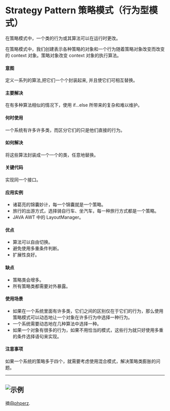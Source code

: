 # Strategy Pattern 策略模式（行为型模式）
在策略模式中，一个类的行为或其算法可以在运行时更改。

在策略模式中，我们创建表示各种策略的对象和一个行为随着策略对象改变而改变的 context 对象。策略对象改变 context 对象的执行算法。


#### 意图
定义一系列的算法,把它们一个个封装起来, 并且使它们可相互替换。

#### 主要解决
在有多种算法相似的情况下，使用 if...else 所带来的复杂和难以维护。

#### 何时使用
一个系统有许多许多类，而区分它们的只是他们直接的行为。

#### 如何解决
将这些算法封装成一个一个的类，任意地替换。

#### 关键代码
实现同一个接口。

#### 应用实例
* 诸葛亮的锦囊妙计，每一个锦囊就是一个策略。
* 旅行的出游方式，选择骑自行车、坐汽车，每一种旅行方式都是一个策略。
* JAVA AWT 中的 LayoutManager。

#### 优点
* 算法可以自由切换。
* 避免使用多重条件判断。
* 扩展性良好。

#### 缺点
* 策略类会增多。
* 所有策略类都需要对外暴露。

#### 使用场景
* 如果在一个系统里面有许多类，它们之间的区别仅在于它们的行为，那么使用策略模式可以动态地让一个对象在许多行为中选择一种行为。
* 一个系统需要动态地在几种算法中选择一种。
* 如果一个对象有很多的行为，如果不用恰当的模式，这些行为就只好使用多重的条件选择语句来实现。

#### 注意事项
如果一个系统的策略多于四个，就需要考虑使用混合模式，解决策略类膨胀的问题。


---
![示例](https://github.com/103style/DesignPatterns/tree/master/pic/StrategyPattern.jpg)
---

摘自[phperz](http://www.phperz.com/article/15/0814/148652.html).